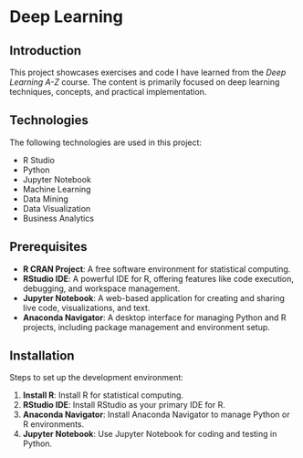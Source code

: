 # Deep Learning

## Introduction

This project showcases exercises and code I have learned from the *Deep Learning A-Z* course. The content is primarily
focused on deep learning techniques, concepts, and practical implementation.

## Technologies

The following technologies are used in this project:

- R Studio
- Python
- Jupyter Notebook
- Machine Learning
- Data Mining
- Data Visualization
- Business Analytics

## Prerequisites

- **R CRAN Project**: A free software environment for statistical computing.
- **RStudio IDE**: A powerful IDE for R, offering features like code execution, debugging, and workspace management.
- **Jupyter Notebook**: A web-based application for creating and sharing live code, visualizations, and text.
- **Anaconda Navigator**: A desktop interface for managing Python and R projects, including package management and
  environment setup.

## Installation

Steps to set up the development environment:

1. **Install R**: Install R for statistical computing.
2. **RStudio IDE**: Install RStudio as your primary IDE for R.
3. **Anaconda Navigator**: Install Anaconda Navigator to manage Python or R environments.
4. **Jupyter Notebook**: Use Jupyter Notebook for coding and testing in Python.
